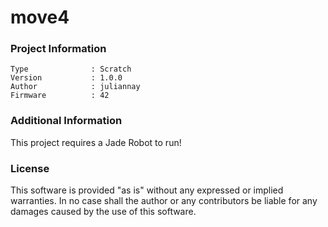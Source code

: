 move4
================



### Project Information
```
Type              : Scratch
Version           : 1.0.0
Author            : juliannay
Firmware          : 42
```

### Additional Information
This project requires a Jade Robot to run!

### License
This software is provided "as is" without any expressed or implied warranties.  In no case shall the author or any contributors be liable for any damages caused by the use of this software.

